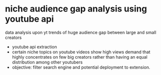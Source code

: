 # niche audience gap analysis using youtube api

data analysis upon yt trends of huge audience gap between large and small creators

- youtube api extraction
- certain niche topics on youtube videos show high views demand that highly concentrates on few big creators rather than having an equal distribution among other youtubers 
- objective: filter search engine and potential deployment to extension.

